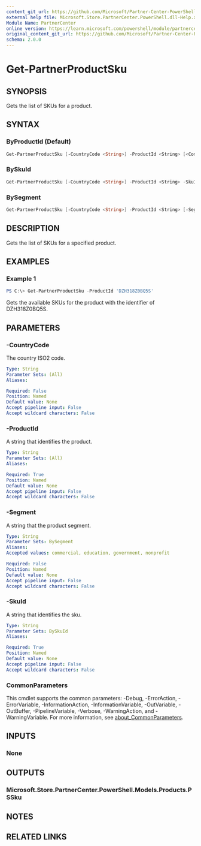 ```yaml
---
content_git_url: https://github.com/Microsoft/Partner-Center-PowerShell/blob/master/docs/help/Get-PartnerProductSku.md
external help file: Microsoft.Store.PartnerCenter.PowerShell.dll-Help.xml
Module Name: PartnerCenter
online version: https://learn.microsoft.com/powershell/module/partnercenter/Get-PartnerProductSku
original_content_git_url: https://github.com/Microsoft/Partner-Center-PowerShell/blob/master/docs/help/Get-PartnerProductSku.md
schema: 2.0.0
---
```


# Get-PartnerProductSku

## SYNOPSIS
Gets the list of SKUs for a product.

## SYNTAX

### ByProductId (Default)
```powershell
Get-PartnerProductSku [-CountryCode <String>] -ProductId <String> [<CommonParameters>]
```

### BySkuId
```powershell
Get-PartnerProductSku [-CountryCode <String>] -ProductId <String> -SkuId <String> [<CommonParameters>]
```

### BySegment
```powershell
Get-PartnerProductSku [-CountryCode <String>] -ProductId <String> [-Segment <String>] [<CommonParameters>]
```

## DESCRIPTION
Gets the list of SKUs for a specified product.

## EXAMPLES

### Example 1
```powershell
PS C:\> Get-PartnerProductSku -ProductId 'DZH318Z0BQ5S'
```

Gets the available SKUs for the product with the identifier of DZH318Z0BQ5S.

## PARAMETERS

### -CountryCode
The country ISO2 code.

```yaml
Type: String
Parameter Sets: (All)
Aliases:

Required: False
Position: Named
Default value: None
Accept pipeline input: False
Accept wildcard characters: False
```

### -ProductId
A string that identifies the product.

```yaml
Type: String
Parameter Sets: (All)
Aliases:

Required: True
Position: Named
Default value: None
Accept pipeline input: False
Accept wildcard characters: False
```

### -Segment
A string that the product segment.

```yaml
Type: String
Parameter Sets: BySegment
Aliases:
Accepted values: commercial, education, government, nonprofit

Required: False
Position: Named
Default value: None
Accept pipeline input: False
Accept wildcard characters: False
```

### -SkuId
A string that identifies the sku.

```yaml
Type: String
Parameter Sets: BySkuId
Aliases:

Required: True
Position: Named
Default value: None
Accept pipeline input: False
Accept wildcard characters: False
```

### CommonParameters
This cmdlet supports the common parameters: -Debug, -ErrorAction, -ErrorVariable, -InformationAction, -InformationVariable, -OutVariable, -OutBuffer, -PipelineVariable, -Verbose, -WarningAction, and -WarningVariable. For more information, see [about_CommonParameters](http://go.microsoft.com/fwlink/?LinkID=113216).

## INPUTS

### None

## OUTPUTS

### Microsoft.Store.PartnerCenter.PowerShell.Models.Products.PSSku

## NOTES

## RELATED LINKS
